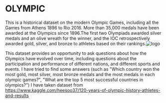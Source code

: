 # OLYMPIC
This is a historical dataset on the modern Olympic Games, including all the Games from Athens 1896 to Rio 2016.
More than 35,000 medals have been awarded at the Olympics since 1896.The first two Olympiads awarded silver medals and an olive wreath for the winner, and the IOC retrospectively awarded gold, silver, and bronze to athletes based on their rankings.![logo](https://user-images.githubusercontent.com/100024578/156986388-05a976f2-1ae1-48c4-b21a-d6576e33f389.png)

This dataset provides an opportunity to ask questions about how the Olympics have evolved over time, including questions about the participation and performance of different nations, and different sports and events.
I have tried to find some answers (such as "Which country won the most gold, most silver, most bronze medals and the most medals in each olympic games?",
"What are the top 5 most successful countries in olympics?")
I have taken dataset from https://www.kaggle.com/heesoo37/120-years-of-olympic-history-athletes-and-results
